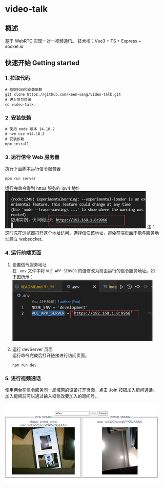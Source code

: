 # video-talk

## 概述
基于 WebRTC 实现一对一视频通讯。
技术栈：Vue3 + TS + Express + socket.io
## 快速开始 Getting started

### 1. 拉取代码

```shell
# 拉取代码和安装依赖
git clone https://github.com/keen-wang/video-talk.git
# 进入项目目录
cd video-talk
```

### 2. 安装依赖

```shell
# 使用 node 版本 14.18.2
# nvm use v14.18.2
# 安装依赖
npm install
```
### 3. 运行信令 Web 服务器
执行下面脚本运行信令服务器
```shell
npm run server
```
运行完命令得到 https 服务的 ipv4 地址
![npm run server](doc_images/img1.png)
注：这时先在浏览器打开这个地址访问，选择信任该地址，避免前端页面不能与服务地址建立 websocket。
### 4. 运行前端页面

1. 设置信令服务地址    
在 `.env` 文件中将 `VUE_APP_SERVER` 的值修改为前面运行的信令服务地址。如下图所示：
![VUE_APP_SERVER](doc_images/img2.png)

2. 运行 devServer 页面    
    运行命令完成后打开链接进行访问页面。
    ```shell
    npm run dev
    ```

### 5. 进行视频通话

使用两台在信令服务同一局域网的设备打开页面，点击 Join 按钮加入房间通话。加入房间前可以通过输入框修改要加入的房间号。

![VUE_APP_SERVER](doc_images/img3.png)

